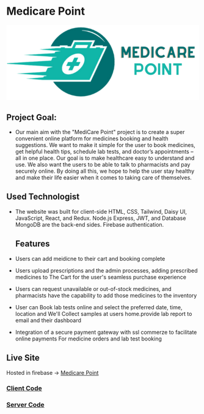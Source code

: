 # Medicare Point

![Website Logo](./logo-point.svg)

## Project Goal:

- Our main aim with the "MediCare Point" project is to create a super convenient online platform for medicines booking and health suggestions. We want to make it simple for the user to book medicines, get helpful health tips, schedule lab tests, and doctor’s appointments – all in one place. Our goal is to make healthcare easy to understand and use. We also want the users to be able to talk to pharmacists and pay securely online. By doing all this, we hope to help the user stay healthy and make their life easier when it comes to taking care of themselves.

## Used Technologist

- The website was built for client-side HTML, CSS, Tailwind, Daisy UI, JavaScript, React, and Redux. Node.js Express,
  JWT, and Database MongoDB are the back-end sides. Firebase authentication.

  ## Features

- Users can add meidicne to their cart and booking complete

- Users upload prescriptions and the admin processes, adding prescribed medicines to
  The Cart for the user's seamless purchase experience
- Users can request unavailable or out-of-stock medicines, and pharmacists have the
  capability to add those medicines to the inventory
- User can Book lab tests online and select the preferred date, time, location and We'll
  Collect samples at users home.provide lab report to email and their dashboard

* Integration of a secure payment gateway with ssl commerze to facilitate online payments
  For medicine orders and lab test booking

## Live Site

Hosted in firebase -> [Medicare Point](https://medicare-point-1bbbf.web.app)

### [Client Code](https://github.com/atikur-24/medicare-point-client)

### [Server Code](https://github.com/atikur-24/medicare-point-server)

